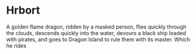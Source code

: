 # Hrbort
A golden flame dragon, ridden by a masked person, flies quickly through the clouds, descends quickly into the water, devours a black ship loaded with pirates, and goes to Dragon Island to rule them with its master. Which he rides 
